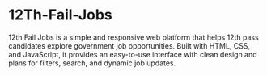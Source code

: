 # 12Th-Fail-Jobs
12th Fail Jobs is a simple and responsive web platform that helps 12th pass candidates explore government job opportunities. Built with HTML, CSS, and JavaScript, it provides an easy-to-use interface with clean design and plans for filters, search, and dynamic job updates.
